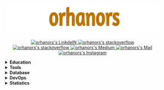 <p align="center">
    <img src="https://github.com/orhanors/orhanors/blob/main/mee.png" width="600px" height="100px" alt="orhan örs" />
</p>
<p align="center">
<a href="https://www.linkedin.com/in/orhanors/">
  <img alt="orhanors's LinkdeIN" width="35px" src="https://image.flaticon.com/icons/svg/2111/2111465.svg" />
</a>
  <a href="https://stackoverflow.com/users/13628948/orhanors">
  <img alt="orhanors's stackoverflow" width="35px" src="https://image.flaticon.com/icons/svg/2111/2111628.svg" />
</a>
</a>
  <a href="https://hub.docker.com/u/orhanors">
  <img alt="orhanors's stackoverflow" width="35px" src="https://www.docker.com/sites/default/files/d8/2019-07/Moby-logo.png" />
</a>
 <a href="https://medium.com/@orhanors">
  <img alt="orhanors's Medium" width="35px" src="https://image.flaticon.com/icons/svg/725/725315.svg" />
</a>
<a href="mailto:orsorhan1@gmail.com">
  <img alt="orhanors's Mail" width="35px" src="https://image.flaticon.com/icons/svg/324/324123.svg" />
</a>
    
<a href="https://www.instagram.com/orhanors_">
  <img alt="orhanors's Instagram" width="35px" src="https://image.flaticon.com/icons/svg/2111/2111421.svg" />
</a>
</p>

<details>
<summary><b> Education </b></summary>
    <h3> :trophy: Strive School </h3>   Full-Stack Developer (MERN Stack)
    <h3> :trophy: Ege University </h3>  Computer Science
</details>

<details>
<summary><b> Tools </b></summary>
     </br>
     <code><a href="https://nodejs.org/en/"><img height="90" src="https://upload.wikimedia.org/wikipedia/commons/thumb/d/d9/Node.js_logo.svg/1280px-Node.js_logo.svg.png" alt="nodejs logo" /></a></code>
     <code><a href="https://www.javascript.com/"><img height="70" src="https://raw.githubusercontent.com/github/explore/80688e429a7d4ef2fca1e82350fe8e3517d3494d/topics/javascript/javascript.png" alt="js logo" /></a></code>
    <code><a href="https://www.typescriptlang.org/"><img height="60" src="https://raw.githubusercontent.com/github/explore/80688e429a7d4ef2fca1e82350fe8e3517d3494d/topics/typescript/typescript.png" alt="ts logo" /></a></code>
<code><a href="https://reactjs.org/"><img height="50" src="https://cdn.worldvectorlogo.com/logos/react-1.svg" alt="react logo" /></a></code>
<code><a href="https://www.python.org/"><img height="40" src="https://upload.wikimedia.org/wikipedia/commons/thumb/c/c3/Python-logo-notext.svg/768px-Python-logo-notext.svg.png" alt="python logo" /></a></code>
<code><a href="https://www.java.com/tr/"><img height="40" src="https://upload.wikimedia.org/wikipedia/tr/thumb/2/2e/Java_Logo.svg/300px-Java_Logo.svg.png" alt="java logo" /></a></code>
</details>

<details>
<summary><b> Database </b></summary>
     </br>
     <code><a href="https://mongodb.com/"><img height="90" src="https://webassets.mongodb.com/_com_assets/cms/MongoDB_Logo_FullColorBlack_RGB-4td3yuxzjs.png" alt="mongodb logo" /></a></code>
    <code><a href="https://www.postgresql.org/"><img height="70" src="https://cdn.iconscout.com/icon/free/png-512/postgresql-11-1175122.png" alt="postgres logo" /></a></code>
<code><a href="https://redis.io/"><img height="50" src="https://upload.wikimedia.org/wikipedia/en/thumb/6/6b/Redis_Logo.svg/1200px-Redis_Logo.svg.png" alt="redis logo" /></a></code>
</details>

<details>
<summary><b> DevOps </b></summary>
     </br>
     <code><a href="https://ubuntu.com/"><img height="90" src="https://pngimg.com/uploads/linux/linux_PNG1.png" alt="linux logo" /></a></code>
     <code><a href="https://www.docker.com/"><img height="70" src="https://www.docker.com/sites/default/files/d8/styles/role_icon/public/2019-07/Moby-logo.png?itok=sYH_JEaJ" alt="docker logo" /></a></code>
<code><a href="https://azure.microsoft.com/en-us/"><img height="70" src="https://upload.wikimedia.org/wikipedia/commons/thumb/a/a8/Microsoft_Azure_Logo.svg/1200px-Microsoft_Azure_Logo.svg.png" alt="azure logo" /></a></code>
</details>


<details>
<summary><b> Statistics </b></summary>
     </br>
<img src='https://github-readme-stats.vercel.app/api?username=orhanors&show_icons=true&theme=tokyonight&count_private=true&line_height=40'  align="left" />
<img src='https://github-readme-stats.vercel.app/api/top-langs/?username=orhanors&theme=tokyonight&hide_langs_below=4' />
</details>



